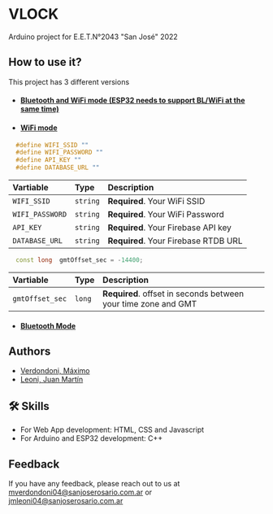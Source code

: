 
# VLOCK 

Arduino project for E.E.T.N°2043 "San José" 2022


## How to use it?
This project has 3 different versions
- #### [Bluetooth and WiFi mode (ESP32 needs to support BL/WiFi at the same time)](https://github.com/avryux/Vlock/blob/main/ESP32/ESP32_WiFi_BL.ino)
- #### [WiFi mode](https://github.com/avryux/Vlock/blob/main/ESP32/ESP_WiFi.ino)
```c++
  #define WIFI_SSID ""
  #define WIFI_PASSWORD ""
  #define API_KEY ""
  #define DATABASE_URL ""
```

| Vartiable | Type     | Description                |
| :-------- | :------- | :------------------------- |
| `WIFI_SSID` | `string` | **Required**. Your WiFi SSID |
| `WIFI_PASSWORD` | `string` | **Required**. Your WiFi Password |
| `API_KEY` | `string` | **Required**. Your Firebase API key |
| `DATABASE_URL` | `string` | **Required**. Your Firebase RTDB URL |

```c++
  const long  gmtOffset_sec = -14400;
```
| Vartiable | Type     | Description                |
| :-------- | :------- | :------------------------- |
| `gmtOffset_sec` | `long` | **Required**. offset in seconds between your time zone and GMT |

- #### [Bluetooth Mode](https://github.com/avryux/Vlock/blob/main/ESP32/ESP32_BL.ino)

## Authors

- [Verdondoni, Máximo](https://ar.linkedin.com/in/máximo-verdondoni-846821214)
- [Leoni, Juan Martín](https://github.com/JuanMLeoni)


## 🛠 Skills
- For Web App development: HTML, CSS and Javascript
- For Arduino and ESP32 development: C++



## Feedback

If you have any feedback, please reach out to us at mverdondoni04@sanjoserosario.com.ar or jmleoni04@sanjoserosario.com.ar

